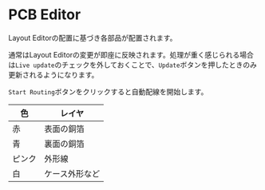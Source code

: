 # PCB Editor

Layout Editorの配置に基づき各部品が配置されます。

通常はLayout Editorの変更が即座に反映されます。処理が重く感じられる場合は`Live update`のチェックを外しておくことで、`Update`ボタンを押したときのみ更新されるようになります。

`Start Routing`ボタンをクリックすると自動配線を開始します。


|色|レイヤ|
|-|-|
|赤|表面の銅箔|
|青|裏面の銅箔|
|ピンク|外形線|
|白|ケース外形など|